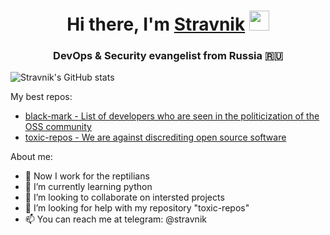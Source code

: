 <h1 align="center">Hi there, I'm <a href="https://stravnik.ru/?utm_source=github&utm_medium=profile&utm_campaign=md" target="_blank">Stravnik</a> 
<img src="https://github.com/blackcater/blackcater/raw/main/images/Hi.gif" height="32"/></h1>
<h3 align="center">DevOps & Security evangelist from Russia 🇷🇺</h3>

![Stravnik's GitHub stats](https://github-readme-stats.vercel.app/api?username=stravnik&show_icons=true&theme=github_dark)

My best repos:
- [black-mark - List of developers who are seen in the politicization of the OSS community](https://github.com/stravnik/black-mark)
- [toxic-repos - We are against discrediting open source software](https://github.com/stravnik/toxic-repos)

About me:
- 🔭 Now I work for the reptilians
- 🌱 I’m currently learning python
- 👯 I’m looking to collaborate on intersted projects
- 🤔 I’m looking for help with my repository "toxic-repos"
- 📫 You can reach me at telegram: @stravnik
